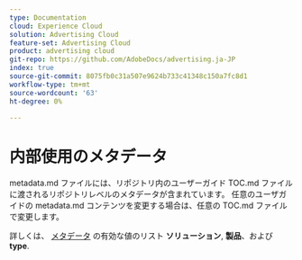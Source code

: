 ```yaml
---
type: Documentation
cloud: Experience Cloud
solution: Advertising Cloud
feature-set: Advertising Cloud
product: advertising cloud
git-repo: https://github.com/AdobeDocs/advertising.ja-JP
index: true
source-git-commit: 8075fb0c31a507e9624b733c41348c150a7fc8d1
workflow-type: tm+mt
source-wordcount: '63'
ht-degree: 0%

---
```



# 内部使用のメタデータ

metadata.md ファイルには、リポジトリ内のユーザーガイド TOC.md ファイルに渡されるリポジトリレベルのメタデータが含まれています。 任意のユーザガイドの metadata.md コンテンツを変更する場合は、任意の TOC.md ファイルで変更します。

詳しくは、 [メタデータ](https://experienceleague.adobe.com/docs/authoring-guide-exl/using/editing/user-guide-setup/metadata.html) の有効な値のリスト **ソリューション**, **製品**、および **type**.
